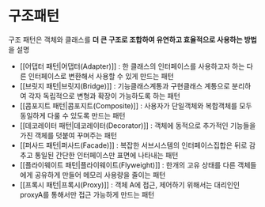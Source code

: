 # 구조패턴

구조 패턴은 객체와 클래스를 **더 큰 구조로 조합하여 유연하고 효율적으로 사용하는 방법**을 설명

- [[어댑터 패턴|어댑터(Adapter)]] : 한 클래스의 인터페이스를 사용하고자 하는 다른 인터페이스로 변환해서 사용할 수 있게 만드는 패턴
- [[브릿지 패턴|브릿지(Bridge)]] : 기능클래스계통과 구현클래스 계통으로 분리하여 각자 독립적으로 변형과 확장이 가능하도록 하는 패턴
- [[콤포지트 패턴|콤포지트(Composite)]] : 사용자가 단일객체와 복합객체를 모두 동일하게 다룰 수 있도록 만드는 패턴
- [[데코레이터 패턴|데코레이터(Decorator)]] : 객체에 동적으로 추가적인 기능들을 가진 객체를 덧붙여 꾸며주는 패턴
- [[퍼사드 패턴|퍼사드(Facade)]] : 복잡한 서브시스템의 인터페이스집합은 뒤로 감추고 통일된 간단한 인터페이스만 표면에 나타내는 패턴
- [[플라이웨이트 패턴|플라이웨이트(Flyweight)]] : 한개의 고유 상태를 다른 객체들에게 공유하게 만들어 메모리 사용량을 줄이는 패턴
- [[프록시 패턴|프록시(Proxy)]] : 객체 A에 접근, 제어하기 위해서는 대리인인 proxyA를 통해서만 접근 가능하게 만드는 패턴